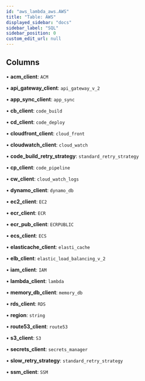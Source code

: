 ```yaml
---
id: "aws_lambda_aws.AWS"
title: "Table: AWS"
displayed_sidebar: "docs"
sidebar_label: "SQL"
sidebar_position: 0
custom_edit_url: null
---
```


## Columns

• **acm\_client**: `ACM`

• **api\_gateway\_client**: `api_gateway_v_2`

• **app\_sync\_client**: `app_sync`

• **cb\_client**: `code_build`

• **cd\_client**: `code_deploy`

• **cloudfront\_client**: `cloud_front`

• **cloudwatch\_client**: `cloud_watch`

• **code\_build\_retry\_strategy**: `standard_retry_strategy`

• **cp\_client**: `code_pipeline`

• **cw\_client**: `cloud_watch_logs`

• **dynamo\_client**: `dynamo_db`

• **ec2\_client**: `EC2`

• **ecr\_client**: `ECR`

• **ecr\_pub\_client**: `ECRPUBLIC`

• **ecs\_client**: `ECS`

• **elasticache\_client**: `elasti_cache`

• **elb\_client**: `elastic_load_balancing_v_2`

• **iam\_client**: `IAM`

• **lambda\_client**: `lambda`

• **memory\_db\_client**: `memory_db`

• **rds\_client**: `RDS`

• **region**: `string`

• **route53\_client**: `route53`

• **s3\_client**: `S3`

• **secrets\_client**: `secrets_manager`

• **slow\_retry\_strategy**: `standard_retry_strategy`

• **ssm\_client**: `SSM`
